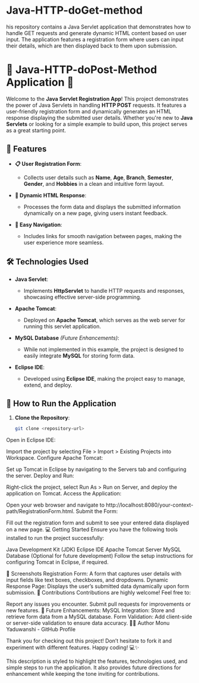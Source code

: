 # Java-HTTP-doGet-method
his repository contains a Java Servlet application that demonstrates how to handle GET requests and generate dynamic HTML content based on user input. The application features a registration form where users can input their details, which are then displayed back to them upon submission.

# 🌟 Java-HTTP-doPost-Method Application 🌟

Welcome to the **Java Servlet Registration App**! This project demonstrates the power of Java Servlets in handling **HTTP POST** requests. It features a user-friendly registration form and dynamically generates an HTML response displaying the submitted user details. Whether you're new to **Java Servlets** or looking for a simple example to build upon, this project serves as a great starting point.

## 🚀 Features

- **📋 User Registration Form**: 
  - Collects user details such as **Name**, **Age**, **Branch**, **Semester**, **Gender**, and **Hobbies** in a clean and intuitive form layout.

- **📝 Dynamic HTML Response**: 
  - Processes the form data and displays the submitted information dynamically on a new page, giving users instant feedback.

- **🔗 Easy Navigation**: 
  - Includes links for smooth navigation between pages, making the user experience more seamless.

## 🛠 Technologies Used

- **Java Servlet**: 
  - Implements **HttpServlet** to handle HTTP requests and responses, showcasing effective server-side programming.
  
- **Apache Tomcat**: 
  - Deployed on **Apache Tomcat**, which serves as the web server for running this servlet application.

- **MySQL Database** *(Future Enhancements)*: 
  - While not implemented in this example, the project is designed to easily integrate **MySQL** for storing form data.

- **Eclipse IDE**: 
  - Developed using **Eclipse IDE**, making the project easy to manage, extend, and deploy.

## 📖 How to Run the Application

1. **Clone the Repository**:
   
   ```bash
   git clone <repository-url>
Open in Eclipse IDE:

Import the project by selecting File > Import > Existing Projects into Workspace.
Configure Apache Tomcat:

Set up Tomcat in Eclipse by navigating to the Servers tab and configuring the server.
Deploy and Run:

Right-click the project, select Run As > Run on Server, and deploy the application on Tomcat.
Access the Application:

Open your web browser and navigate to http://localhost:8080/your-context-path/RegistrationForm.html.
Submit the Form:

Fill out the registration form and submit to see your entered data displayed on a new page.
💻 Getting Started
Ensure you have the following tools installed to run the project successfully:

Java Development Kit (JDK)
Eclipse IDE
Apache Tomcat Server
MySQL Database (Optional for future development)
Follow the setup instructions for configuring Tomcat in Eclipse, if required.

🎨 Screenshots
Registration Form: A form that captures user details with input fields like text boxes, checkboxes, and dropdowns.
Dynamic Response Page: Displays the user’s submitted data dynamically upon form submission.
🤝 Contributions
Contributions are highly welcome! Feel free to:

Report any issues you encounter.
Submit pull requests for improvements or new features.
🌱 Future Enhancements:
MySQL Integration: Store and retrieve form data from a MySQL database.
Form Validation: Add client-side or server-side validation to ensure data accuracy.
👨‍💻 Author
Monu Yaduwanshi - GitHub Profile

Thank you for checking out this project! Don’t hesitate to fork it and experiment with different features. Happy coding! 💻✨

This description is styled to highlight the features, technologies used, and simple steps to run the application. It also provides future directions for enhancement while keeping the tone inviting for contributions.
